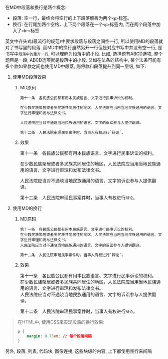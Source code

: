在MD中段落和换行是两个概念: 
- 段落: 空一行，最终会将空行的上下段落解析为两个`<p>`标签。
- 换行: 在行尾加两个空格，上下两个段落在一个`<p>`标签内, 而在两个段落中加入了`<br>`标签

英文中齐头式(最流行的规范)中要求段落与段落之间空一行, 所以使用MD的段落就对了书写里的段落. 而MD中的换行虽然另开一行但是对应书写中并没有空一行, 是书写中`段落中的重开一行`, 可以理解为段落中的小段. 比如, 选择题有ABCD选项, 整个题目是一段, ABCD选项就是段落中的小段. 又如在法条的结构中, 某个法条可能有多个款如果款之间也使用MD中段落, 则将款和段落提升到同一层级, 如下:

1. 使用MD段落效果
    1. MD原码

        ```
        第十一条　各民族公民都有用本民族语言、文字进行民事诉讼的权利。

        在少数民族聚居或者多民族共同居住的地区，人民法院应当用当地民族通用的语言、文字进行审理和发布法律文书。

        人民法院应当对不通晓当地民族通用的语言、文字的诉讼参与人提供翻译。

        第十二条　人民法院审理民事案件时，当事人有权进行`辩论`。
        ```

    2. 效果

        第十一条　各民族公民都有用本民族语言、文字进行民事诉讼的权利。

        在少数民族聚居或者多民族共同居住的地区，人民法院应当用当地民族通用的语言、文字进行审理和发布法律文书。

        人民法院应当对不通晓当地民族通用的语言、文字的诉讼参与人提供翻译。

        第十二条　人民法院审理民事案件时，当事人有权进行`辩论`。

2. 使用MD的换行
    1. MD原码

        ```
        第十一条　各民族公民都有用本民族语言、文字进行民事诉讼的权利。  
        在少数民族聚居或者多民族共同居住的地区，人民法院应当用当地民族通用的语言、文字进行审理和发布法律文书。  
        人民法院应当对不通晓当地民族通用的语言、文字的诉讼参与人提供翻译。  

        第十二条　人民法院审理民事案件时，当事人有权进行`辩论`。
        ```

    2. 效果

        第十一条　各民族公民都有用本民族语言、文字进行民事诉讼的权利。  
        在少数民族聚居或者多民族共同居住的地区，人民法院应当用当地民族通用的语言、文字进行审理和发布法律文书。  
        人民法院应当对不通晓当地民族通用的语言、文字的诉讼参与人提供翻译。  

        第十二条　人民法院审理民事案件时，当事人有权进行`辩论`。


> 在HTML中, 使用CSS来实现段落的换行效果:
> ```css
> p {
>     margin: 0.75em; // 每个段落间隔
> }
> ```



另外, 段落, 列表, 代码块, 图像连接, 这些块级的内容, 上下都使用空行来间隔